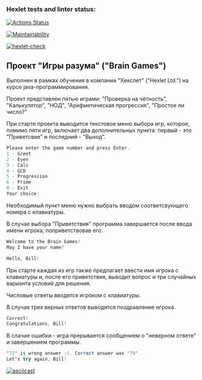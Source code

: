 ### Hexlet tests and linter status:
[![Actions Status](https://github.com/Karma7869/java-project-61/actions/workflows/hexlet-check.yml/badge.svg)](https://github.com/Karma7869/java-project-61/actions)

[![Maintainability](https://api.codeclimate.com/v1/badges/56ac5edd21ee9bb694d6/maintainability)](https://codeclimate.com/github/Karma7869/java-project-61/maintainability)

[![hexlet-check](https://github.com/Karma7869/java-project-61/actions/workflows/hexlet-check.yml/badge.svg)](https://github.com/Karma7869/java-project-61/actions/workflows/hexlet-check.yml)

## Проект "Игры разума" ("Brain Games")
Выполнен в рамках обучения в компании "Хекслет" ("Hexlet Ltd.") на курсе java-программирования.

Проект представлен пятью играми: "Проверка на чётность", "Калькулятор", "НОД", "Арифметическая прогрессия", "Простое ли число?"

При старте проекта выводится текстовое меню выбора игр, которое, помимо пяти игр, включает два дополнительных пункта: первый - это "Приветсвие" и последний - "Выход".
```java
Please enter the game number and press Enter.
1 - Greet
2 - Even
3 - Calc
4 - GCD
5 - Progression
6 - Prime
0 - Exit
Your choice:
```
Необходимый пункт меню нужно выбрать вводом соответсвующего номера с клавиатуры.

В случае выбора "Приветствия" программа завершается после ввода имени игрока, поприветствовав его.
```java
Welcome to the Brain Games!
May I have your name?

Hello, Bill!
```
При старте каждая из игр также предлагает ввести имя игрока с клавиатуры и, после его приветствия, выводит вопрос и три случайных варианта условий для решения.

Числовые ответы вводятся игроком с клавиатуры.

В случае трех верных ответов выводится поздравление игрока.
```java
Correct!
Congratulations, Bill! 
```
В слачае ошибки - игра прерывается сообщением о "неверном ответе" и завершением программы.
```java
'72' is wrong answer ;(. Correct answer was '70'
Let's try again, Bill!
```

[![asciicast](https://asciinema.org/a/DWX3y5rEgWX2qJmYTrLrf6B0y.svg)](https://asciinema.org/a/DWX3y5rEgWX2qJmYTrLrf6B0y)
